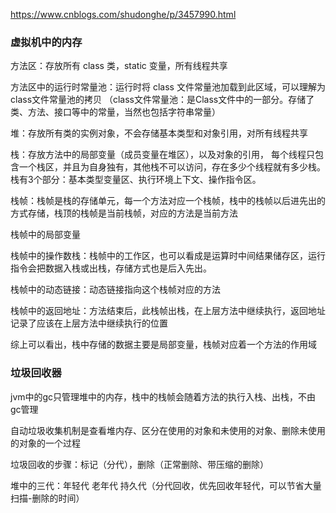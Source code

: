 https://www.cnblogs.com/shudonghe/p/3457990.html

<h3>虚拟机中的内存</h3>

方法区：存放所有 class 类，static 变量，所有线程共享

方法区中的运行时常量池：运行时将 class 文件常量池加载到此区域，可以理解为class文件常量池的拷贝
（class文件常量池：是Class文件中的一部分。存储了类、方法、接口等中的常量，当然也包括字符串常量）

堆：存放所有类的实例对象，不会存储基本类型和对象引用，对所有线程共享

栈：存放方法中的局部变量（成员变量在堆区），以及对象的引用，
每个线程只包含一个栈区，并且为自身独有，其他栈不可以访问，存在多少个线程就有多少栈。
栈有3个部分：基本类型变量区、执行环境上下文、操作指令区。

栈帧：栈帧是栈的存储单元，每一个方法对应一个栈帧，栈中的栈帧以后进先出的方式存储，栈顶的栈帧是当前栈帧，对应的方法是当前方法

栈帧中的局部变量

栈帧中的操作数栈：栈帧中的工作区，也可以看成是运算时中间结果储存区，运行指令会把数据入栈或出栈，存储方式也是后入先出。

栈帧中的动态链接：动态链接指向这个栈帧对应的方法

栈帧中的返回地址：方法结束后，此栈帧出栈，在上层方法中继续执行，返回地址记录了应该在上层方法中继续执行的位置

综上可以看出，栈中存储的数据主要是局部变量，栈帧对应着一个方法的作用域


<h3>垃圾回收器</h3>

jvm中的gc只管理堆中的内存，栈中的栈帧会随着方法的执行入栈、出栈，不由gc管理

自动垃圾收集机制是查看堆内存、区分在使用的对象和未使用的对象、删除未使用的对象的一个过程

垃圾回收的步骤：标记（分代），删除（正常删除、带压缩的删除）

堆中的三代：年轻代 老年代 持久代（分代回收，优先回收年轻代，可以节省大量扫描-删除的时间）
